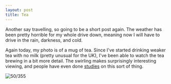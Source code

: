 ```yaml
---
layout: post
title: Tea
---
```


Another say travelling, so going to be a short post again. The weather has been pretty horrible for my whole drive down, meaning now I will have to drive in the rain, darkness, and cold. 
<!--break-->

Again today, my photo is of a mug of tea. Since I've started drinking weaker tea with no milk (pretty unusual for the UK), I've been able to watch the tea brewing in a bit more detail. The swirling makes surprisingly interesting viewing, and people have even done [studies](https://www.researchgate.net/publication/251287008_Kinetics_and_thermodynamics_of_tea_cream_formation_A_colloidal_approach) on this sort of thing. 

![50/355](http://media.humanboring.net/photos/2016-02-19.jpg)

